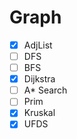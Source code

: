 # Graph
- [x] AdjList
- [ ] DFS
- [ ] BFS
- [x] Dijkstra
- [ ] A* Search
- [ ] Prim
- [x] Kruskal
- [x] UFDS
